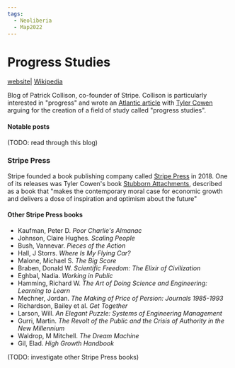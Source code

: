 ```yaml
---
tags:
  - Neoliberia
  - Map2022
---
```

# Progress Studies

[website](https://patrickcollison.com/progress)| [Wikipedia](https://en.wikipedia.org/wiki/Patrick_Collison)

Blog of Patrick Collison, co-founder of Stripe. Collison is particularly interested in "progress" and wrote an [Atlantic article](https://www.theatlantic.com/science/archive/2019/07/we-need-new-science-progress/594946/) with [Tyler Cowen]() arguing for the creation of a field of study called "progress studies".

#### Notable posts

(TODO: read through this blog)

### Stripe Press

Stripe founded a book publishing company called [Stripe Press](https://press.stripe.com/) in 2018. One of its releases was Tyler Cowen's book [Stubborn Attachments](https://press.stripe.com/stubborn-attachments), described as a book that "makes the contemporary moral case for economic growth and delivers a dose of inspiration and optimism about the future"

#### Other Stripe Press books

- Kaufman,  Peter D.  _Poor Charlie's Almanac_
- Johnson, Claire Hughes. _Scaling People_
- Bush, Vannevar. _Pieces of the Action_
- Hall, J Storrs. _Where Is My Flying Car?_
- Malone, Michael S. _The Big Score_
- Braben, Donald W. _Scientific Freedom: The Elixir of Civilization_
- Eghbal, Nadia. _Working in Public_
- Hamming, Richard W. _The Art of Doing Science and Engineering: Learning to Learn_
- Mechner, Jordan. _The Making of Price of Persion: Journals 1985-1993_
- Richardson, Bailey et al. _Get Together_
- Larson, Will. _An Elegant Puzzle: Systems of Engineering Management_
- Gurri, Martin. _The Revolt of the Public and the Crisis of Authority in the New Millennium_
- Waldrop, M Mitchell. _The Dream Machine_
- Gil, Elad. _High Growth Handbook_

(TODO: investigate other Stripe Press books)